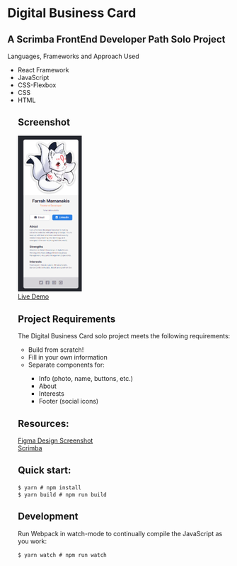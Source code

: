 # Digital Business Card

## A Scrimba FrontEnd Developer Path Solo Project
Languages, Frameworks and Approach Used
<ul>
<li>React Framework</li>
<li>JavaScript</li>
<li>CSS-Flexbox</li>
<li>CSS</li>
<li>HTML</li<
</ul>

## Screenshot
<img src="https://github.com/famanakis/Scrimba/blob/main/m11-solo-digital-business-card/src/images/project-screenshot.png" width=30% height=30%><br>
[Live Demo](https://9tfdev-m11-digital-business-card.netlify.app/)
 
## Project Requirements
 The Digital Business Card solo project meets the following requirements:
 <ul>
 <li>Build from scratch!</li>
 <li>Fill in your own information</li>
 <li>Separate components for:</li>
 <ul>
 <li>Info (photo, name, buttons, etc.)</li>
 <li>About</li>
 <li>Interests</li>
 <li>Footer (social icons)</li>
 </ul>
 </ul>
 
## Resources:
  [Figma Design Screenshot](https://github.com/famanakis/Scrimba/blob/main/m11-solo-digital-business-card/src/images/figma-design.png)<br>
 [Scrimba](https://scrimba.com/)



## Quick start:
```
$ yarn # npm install
$ yarn build # npm run build
````

## Development
Run Webpack in watch-mode to continually compile the JavaScript as you work:
```
$ yarn watch # npm run watch
```

